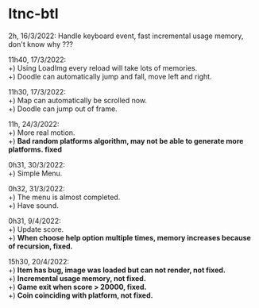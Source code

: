 # ltnc-btl
2h, 16/3/2022: Handle keyboard event, fast incremental usage memory, don't know why ??? <br>

11h40, 17/3/2022:<br>
+) Using LoadImg every reload will take lots of memories. <br>
+) Doodle can automatically jump and fall, move left and right. <br>

11h30, 17/3/2022: <br>
+) Map can automatically be scrolled now.<br>
+) Doodle can jump out of frame.<br>

11h, 24/3/2022: <br>
+) More real motion.<br>
+) **Bad random platforms algorithm, may not be able to generate more platforms. fixed** <br>

0h31, 30/3/2022: <br>
+) Simple Menu. <br>

0h32, 31/3/2022: <br>
+) The menu is almost completed. <br>
+) Have sound. <br>

0h31, 9/4/2022: <br>
+) Update score.<br>
+) **When choose help option multiple times, memory increases because of recursion, fixed.** <br>

15h30, 20/4/2022: <br>
+) **Item has bug, image was loaded but can not render, not fixed.** <br>
+) **Incremental usage memory, not fixed.**<br>
+) **Game exit when score > 20000, fixed.**<br>
+) **Coin coinciding with platform, not fixed.** <br>
